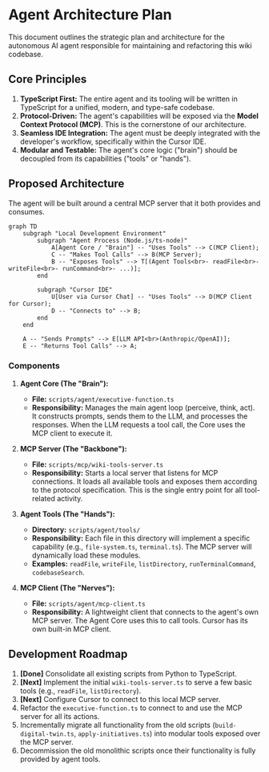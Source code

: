# Agent Architecture Plan

This document outlines the strategic plan and architecture for the autonomous AI agent responsible for maintaining and refactoring this wiki codebase.

## Core Principles

1.  **TypeScript First:** The entire agent and its tooling will be written in TypeScript for a unified, modern, and type-safe codebase.
2.  **Protocol-Driven:** The agent's capabilities will be exposed via the **Model Context Protocol (MCP)**. This is the cornerstone of our architecture.
3.  **Seamless IDE Integration:** The agent must be deeply integrated with the developer's workflow, specifically within the Cursor IDE.
4.  **Modular and Testable:** The agent's core logic ("brain") should be decoupled from its capabilities ("tools" or "hands").

## Proposed Architecture

The agent will be built around a central MCP server that it both provides and consumes.

```mermaid
graph TD
    subgraph "Local Development Environment"
        subgraph "Agent Process (Node.js/ts-node)"
            A[Agent Core / "Brain"] -- "Uses Tools" --> C(MCP Client);
            C -- "Makes Tool Calls" --> B(MCP Server);
            B -- "Exposes Tools" --> T[(Agent Tools<br>- readFile<br>- writeFile<br>- runCommand<br>- ...)];
        end

        subgraph "Cursor IDE"
            U[User via Cursor Chat] -- "Uses Tools" --> D(MCP Client for Cursor);
            D -- "Connects to" --> B;
        end
    end

    A -- "Sends Prompts" --> E[LLM API<br>(Anthropic/OpenAI)];
    E -- "Returns Tool Calls" --> A;

```

### Components

1.  **Agent Core (The "Brain"):**
    *   **File:** `scripts/agent/executive-function.ts`
    *   **Responsibility:** Manages the main agent loop (perceive, think, act). It constructs prompts, sends them to the LLM, and processes the responses. When the LLM requests a tool call, the Core uses the MCP client to execute it.

2.  **MCP Server (The "Backbone"):**
    *   **File:** `scripts/mcp/wiki-tools-server.ts`
    *   **Responsibility:** Starts a local server that listens for MCP connections. It loads all available tools and exposes them according to the protocol specification. This is the single entry point for all tool-related activity.

3.  **Agent Tools (The "Hands"):**
    *   **Directory:** `scripts/agent/tools/`
    *   **Responsibility:** Each file in this directory will implement a specific capability (e.g., `file-system.ts`, `terminal.ts`). The MCP server will dynamically load these modules.
    *   **Examples:** `readFile`, `writeFile`, `listDirectory`, `runTerminalCommand`, `codebaseSearch`.

4.  **MCP Client (The "Nerves"):**
    *   **File:** `scripts/agent/mcp-client.ts`
    *   **Responsibility:** A lightweight client that connects to the agent's own MCP server. The Agent Core uses this to call tools. Cursor has its own built-in MCP client.

## Development Roadmap

1.  **[Done]** Consolidate all existing scripts from Python to TypeScript.
2.  **[Next]** Implement the initial `wiki-tools-server.ts` to serve a few basic tools (e.g., `readFile`, `listDirectory`).
3.  **[Next]** Configure Cursor to connect to this local MCP server.
4.  Refactor the `executive-function.ts` to connect to and use the MCP server for all its actions.
5.  Incrementally migrate all functionality from the old scripts (`build-digital-twin.ts`, `apply-initiatives.ts`) into modular tools exposed over the MCP server.
6.  Decommission the old monolithic scripts once their functionality is fully provided by agent tools.
